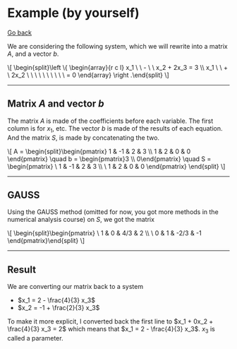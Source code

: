 # Example (by yourself)

[Go back](../index.md#linear-system)

We are considering the following system, which we will rewrite into a matrix $A$, and a vector $b$.

<div>
\[
\begin{split}\left \{
\begin{array}{r c l}
x_1 \ \ - \ \ x_2 + 2x_3 = 3 \\
x_1 \ \ + \ 2x_2 \ \ \ \ \ \ \ \ \ \ = 0
\end{array}
\right .\end{split}
\]
</div>

<hr class="sl">

## Matrix $A$ and vector $b$

The matrix $A$ is made of the coefficients before each variable. The first column is for $x_1$, etc. The vector $b$ is made of the results of each equation. And the matrix $S$, is made by concatenating the two.

<div>
\[
A = \begin{split}\begin{pmatrix}
1 & -1 & 2 & 3 \\
1 & 2 & 0 & 0
\end{pmatrix}
\quad
b = \begin{pmatrix}3 \\ 0\end{pmatrix}
\quad
S = \begin{pmatrix}
\ 1 & -1 & 2 & 3 \\
\ 1 & 2 & 0 & 0
\end{pmatrix}
\end{split}
\]
</div>

<hr class="sr">

## GAUSS

Using the GAUSS method (omitted for now, you got more methods in the numerical analysis course) on $S$, we got the matrix

<div>
\[
\begin{split}\begin{pmatrix}
\ 1 & 0 & 4/3 & 2 \\
\ 0 & 1 & -2/3 & -1
\end{pmatrix}\end{split}
\]
</div>

<hr class="sl">

## Result

We are converting our matrix back to a system

* $x_1 = 2 - \frac{4}{3} x_3$
* $x_2 = -1 + \frac{2}{3} x_3$

To make it more explicit, I converted back the first line to $x_1 + 0x_2 + \frac{4}{3} x_3 = 2$ which means that $x_1 = 2 - \frac{4}{3} x_3$. $x_3$ is called a parameter.